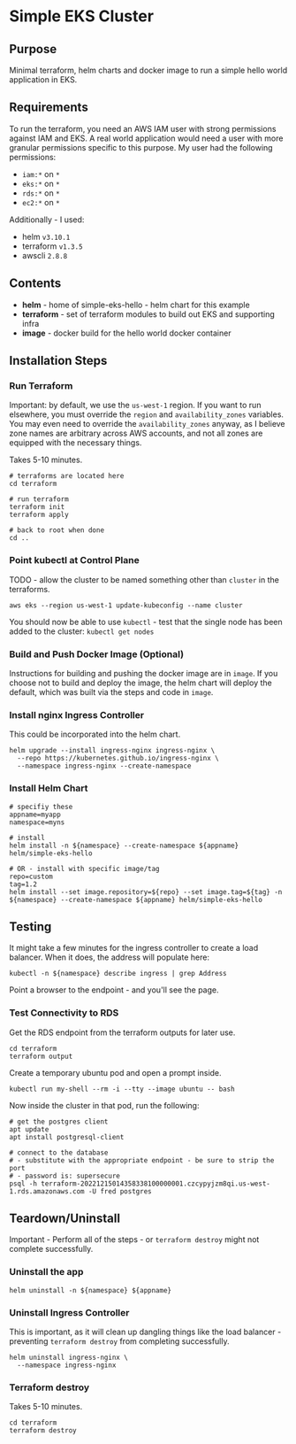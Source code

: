 # Simple EKS Cluster

## Purpose

Minimal terraform, helm charts and docker image to run a simple hello world application in EKS.

## Requirements

To run the terraform, you need an AWS IAM user with strong permissions against IAM and EKS. A real world application would need a user with more granular permissions specific to this purpose. My user had the following permissions:

* `iam:*` on `*`
* `eks:*` on `*`
* `rds:*` on `*`
* `ec2:*` on `*`

Additionally - I used:
* helm `v3.10.1`
* terraform `v1.3.5`
* awscli `2.8.8`

## Contents

* **helm** - home of simple-eks-hello - helm chart for this example
* **terraform** - set of terraform modules to build out EKS and supporting infra
* **image** - docker build for the hello world docker container

## Installation Steps

### Run Terraform

Important: by default, we use the `us-west-1` region. If you want to run elsewhere, you must override the `region` and `availability_zones` variables. You may even need to override the `availability_zones` anyway, as I believe zone names are arbitrary across AWS accounts, and not all zones are equipped with the necessary things.

Takes 5-10 minutes.

```
# terraforms are located here
cd terraform

# run terraform
terraform init
terraform apply

# back to root when done
cd ..
```

### Point kubectl at Control Plane

TODO - allow the cluster to be named something other than `cluster` in the terraforms.

```
aws eks --region us-west-1 update-kubeconfig --name cluster
```

You should now be able to use `kubectl` - test that the single node has been added to the cluster: `kubectl get nodes`

### Build and Push Docker Image (Optional)

Instructions for building and pushing the docker image are in `image`. If you choose not to build and deploy the image, the helm chart will deploy the default, which was built via the steps and code in `image`. 

### Install nginx Ingress Controller

This could be incorporated into the helm chart.

```
helm upgrade --install ingress-nginx ingress-nginx \
  --repo https://kubernetes.github.io/ingress-nginx \
  --namespace ingress-nginx --create-namespace
```

### Install Helm Chart

```
# specifiy these
appname=myapp
namespace=myns

# install
helm install -n ${namespace} --create-namespace ${appname} helm/simple-eks-hello

# OR - install with specific image/tag
repo=custom
tag=1.2
helm install --set image.repository=${repo} --set image.tag=${tag} -n ${namespace} --create-namespace ${appname} helm/simple-eks-hello

```

## Testing

It might take a few minutes for the ingress controller to create a load balancer. When it does, the address will populate here:

```
kubectl -n ${namespace} describe ingress | grep Address
```

Point a browser to the endpoint - and you'll see the page.


### Test Connectivity to RDS

Get the RDS endpoint from the terraform outputs for later use.

```
cd terraform
terraform output
```

Create a temporary ubuntu pod and open a prompt inside.
```
kubectl run my-shell --rm -i --tty --image ubuntu -- bash
```

Now inside the cluster in that pod, run the following:
```
# get the postgres client
apt update
apt install postgresql-client

# connect to the database
# - substitute with the appropriate endpoint - be sure to strip the port
# - password is: supersecure
psql -h terraform-20221215014358338100000001.czcypyjzm8qi.us-west-1.rds.amazonaws.com -U fred postgres
```


## Teardown/Uninstall

Important - Perform all of the steps - or `terraform destroy` might not complete successfully.

### Uninstall the app

```
helm uninstall -n ${namespace} ${appname}
```

### Uninstall Ingress Controller

This is important, as it will clean up dangling things like the load balancer - preventing `terraform destroy` from completing successfully.
```
helm uninstall ingress-nginx \
  --namespace ingress-nginx
```

### Terraform destroy

Takes 5-10 minutes.

```
cd terraform
terraform destroy
```